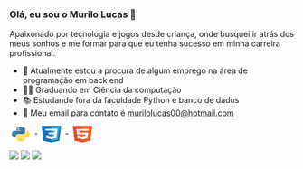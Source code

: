 ### Olá, eu sou o Murilo Lucas 👋

Apaixonado por tecnologia e jogos desde criança, onde busquei ir atrás dos meus sonhos e me formar para que eu tenha sucesso em minha carreira profissional.


- 💼 Atualmente estou a procura de algum emprego na área de programação em back end
- 👨‍🎓 Graduando em Ciência da computação
- 📚 Estudando fora da faculdade Python e banco de dados
- 📧 Meu email para contato é murilolucas00@hotmail.com











<img align="center" alt="Rafa-Python" height="30" width="40" src="https://raw.githubusercontent.com/devicons/devicon/master/icons/python/python-original.svg"> - <img align="center" alt="Rafa-CSS" height="30" width="40" src="https://raw.githubusercontent.com/devicons/devicon/master/icons/css3/css3-original.svg"> - <img align="center" alt="Rafa-HTML" height="30" width="40" src="https://raw.githubusercontent.com/devicons/devicon/master/icons/html5/html5-original.svg">
          
          

<div>
<a href="https://www.linkedin.com/in/murilo-lucas-4263641a5/" target="_blank"><img src="https://img.shields.io/badge/-LinkedIn-%230077B5?style=for-the-badge&logo=linkedin&logoColor=white" target="_blank"></a>
<a href="https://www.instagram.com/murilo.lucas/" target="_blank"><img src="https://img.shields.io/badge/-Instagram-%23E4405F?style=for-the-badge&logo=instagram&logoColor=white" target="_blank"></a>
<a href="https://www.twitch.tv/ironside04" target="_blank"><img src="https://img.shields.io/badge/Twitch-9146FF?style=for-the-badge&logo=twitch&logoColor=white" target="_blank"></a>
</div>

          
          
